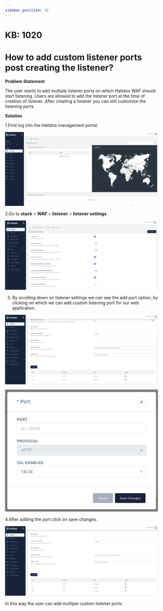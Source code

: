 ```yaml
---
sidebar_position: 20
---
```


# KB: 1020

# How to add custom listener ports post creating the listener?
**Problem Statement**

The user wants to add multiple listener ports on which Haltdos WAF should start listening. Users are allowed to add the listener port at the time of creation of listener. After creating a listener you  can still customize the listening ports.

**Solution**

1.First log into the Haltdos management portal.

![kb-1020](/img/waf/tutorials/proflogin.png)


2.Go to **stack** > **WAF** > **listener** > **listener settings**

![kb-1020](/img/waf/tutorials/enable.png)

3. By scrolling down on listener settings we can see the add port option, by clicking on which we                      can add custom listening port for our web application.

![kb-1020](/img/waf/tutorials/enablee.png)


![kb-1020](/img/waf/tutorials/qwe.png)

4.After adding the port click on save changes.

![kb-1020](/img/waf/tutorials/set.png)

In this way the user can add multiple custom listener ports.










